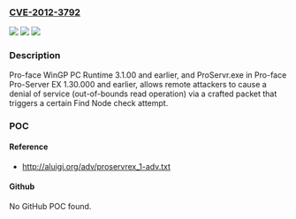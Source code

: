 ### [CVE-2012-3792](https://cve.mitre.org/cgi-bin/cvename.cgi?name=CVE-2012-3792)
![](https://img.shields.io/static/v1?label=Product&message=n%2Fa&color=blue)
![](https://img.shields.io/static/v1?label=Version&message=n%2Fa&color=blue)
![](https://img.shields.io/static/v1?label=Vulnerability&message=n%2Fa&color=brighgreen)

### Description

Pro-face WinGP PC Runtime 3.1.00 and earlier, and ProServr.exe in Pro-face Pro-Server EX 1.30.000 and earlier, allows remote attackers to cause a denial of service (out-of-bounds read operation) via a crafted packet that triggers a certain Find Node check attempt.

### POC

#### Reference
- http://aluigi.org/adv/proservrex_1-adv.txt

#### Github
No GitHub POC found.

